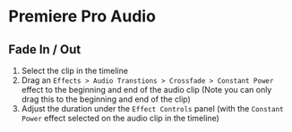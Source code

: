 # Premiere Pro Audio

## Fade In / Out

1. Select the clip in the timeline
2. Drag an `Effects > Audio Transtions > Crossfade > Constant Power` effect to the beginning and end of the audio clip (Note you can only drag this to the beginning and end of the clip)
3. Adjust the duration under the `Effect Controls` panel (with the `Constant Power` effect selected on the audio clip in the timeline)
